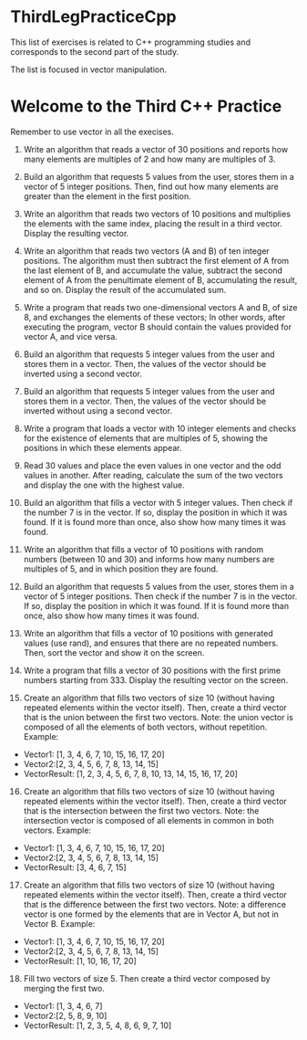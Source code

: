 # ThirdLegPracticeCpp

This list of exercises is related to C++ programming studies and corresponds to the second part of the study.

The list is focused in vector manipulation.

# Welcome to the Third C++ Practice

Remember to use vector in all the execises.

1. Write an algorithm that reads a vector of 30 positions and reports how many elements are multiples of 2 and how many are multiples of 3.

2. Build an algorithm that requests 5 values ​​from the user, stores them in a vector of 5 integer positions. Then, find out how many elements are greater than the element in the first position.

3. Write an algorithm that reads two vectors of 10 positions and multiplies the elements with the same index, placing the result in a third vector. Display the resulting vector.

4. Write an algorithm that reads two vectors (A and B) of ten integer positions. The algorithm must then subtract the first element of A from the last element of B, and accumulate the value, subtract the second element of A from the penultimate element of B, accumulating the result, and so on. Display the result of the accumulated sum.

5. Write a program that reads two one-dimensional vectors A and B, of size 8, and exchanges the elements of these vectors; In other words, after executing the program, vector B should contain the values ​​provided for vector A, and vice versa.

6. Build an algorithm that requests 5 integer values ​​from the user and stores them in a vector. Then, the values ​​of the vector should be inverted using a second vector.

7. Build an algorithm that requests 5 integer values ​​from the user and stores them in a vector. Then, the values ​​of the vector should be inverted without using a second vector.

8. Write a program that loads a vector with 10 integer elements and checks for the existence of elements that are multiples of 5, showing the positions in which these elements appear.

9. Read 30 values ​​and place the even values ​​in one vector and the odd values ​​in another. After reading, calculate the sum of the two vectors and display the one with the highest value.

10. Build an algorithm that fills a vector with 5 integer values. Then check if the number 7 is in the vector. If so, display the position in which it was found. If it is found more than once, also show how many times it was found.

11. Write an algorithm that fills a vector of 10 positions with random numbers (between 10 and 30) and informs how many numbers are multiples of 5, and in which position they are found.

12. Build an algorithm that requests 5 values ​​from the user, stores them in a vector of 5 integer positions. Then check if the number 7 is in the vector. If so, display the position in which it was found. If it is found more than once, also show how many times it was found.

13. Write an algorithm that fills a vector of 10 positions with generated values ​​(use rand), and ensures that there are no repeated numbers. Then, sort the vector and show it on the screen.
    
14. Write a program that fills a vector of 30 positions with the first prime numbers starting from 333. Display the resulting vector on the screen.

15. Create an algorithm that fills two vectors of size 10 (without having repeated elements within the vector itself). Then, create a third vector that is the union between the first two vectors. Note: the union vector is composed of all the elements of both vectors, without repetition. Example:

- Vector1: [1, 3, 4, 6, 7, 10, 15, 16, 17, 20]
- Vector2:[2, 3, 4, 5, 6, 7, 8, 13, 14, 15]
- VectorResult: [1, 2, 3, 4, 5, 6, 7, 8, 10, 13, 14, 15, 16, 17, 20]

16. Create an algorithm that fills two vectors of size 10 (without having repeated elements within the vector itself). Then, create a third vector that is the intersection between the first two vectors. Note: the intersection vector is composed of all elements in common in both vectors. Example:

- Vector1: [1, 3, 4, 6, 7, 10, 15, 16, 17, 20]
- Vector2:[2, 3, 4, 5, 6, 7, 8, 13, 14, 15]
- VectorResult: [3, 4, 6, 7, 15]

17. Create an algorithm that fills two vectors of size 10 (without having repeated elements within the vector itself). Then, create a third vector that is the difference between the first two vectors. Note: a difference vector is one formed by the elements that are in Vector A, but not in Vector B. Example:

- Vector1: [1, 3, 4, 6, 7, 10, 15, 16, 17, 20]
- Vector2:[2, 3, 4, 5, 6, 7, 8, 13, 14, 15]
- VectorResult: [1, 10, 16, 17, 20]

18. Fill two vectors of size 5. Then create a third vector composed by merging the first two.

- Vector1: [1, 3, 4, 6, 7]
- Vector2:[2, 5, 8, 9, 10]
- VectorResult: [1, 2, 3, 5, 4, 8, 6, 9, 7, 10]

 

